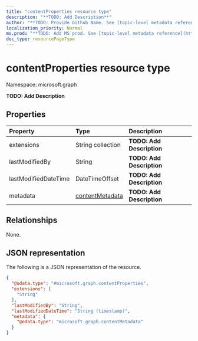```yaml
---
title: "contentProperties resource type"
description: "**TODO: Add Description**"
author: "**TODO: Provide Github Name. See [topic-level metadata reference](https://msgo.azurewebsites.net/add/document/guidelines/metadata.html#topic-level-metadata)**"
localization_priority: Normal
ms.prod: "**TODO: Add MS prod. See [topic-level metadata reference](https://msgo.azurewebsites.net/add/document/guidelines/metadata.html#topic-level-metadata)**"
doc_type: resourcePageType
---
```


# contentProperties resource type

Namespace: microsoft.graph



**TODO: Add Description**

## Properties
|Property|Type|Description|
|:---|:---|:---|
|extensions|String collection|**TODO: Add Description**|
|lastModifiedBy|String|**TODO: Add Description**|
|lastModifiedDateTime|DateTimeOffset|**TODO: Add Description**|
|metadata|[contentMetadata](../resources/contentmetadata.md)|**TODO: Add Description**|

## Relationships
None.

## JSON representation
The following is a JSON representation of the resource.
<!-- {
  "blockType": "resource",
  "@odata.type": "microsoft.graph.contentProperties"
}
-->
``` json
{
  "@odata.type": "#microsoft.graph.contentProperties",
  "extensions": [
    "String"
  ],
  "lastModifiedBy": "String",
  "lastModifiedDateTime": "String (timestamp)",
  "metadata": {
    "@odata.type": "microsoft.graph.contentMetadata"
  }
}
```

